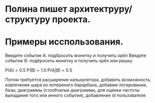 # Полина пишет архитектруру/структуру проекта. 


# Примеры исспользования.
Введите событие A: подбросить монетку и получить орёл
Введите событие B: подбросить монетку и получить орёл или решку

P(A) = 0.5
P(B) = 1.0
P(A|B) = 0.5

Потом требуется расширение калькулятора, добавить возможность извлечение шара из лотереного барарбана, добавим логирование, базы, диаграммы (столбчатые диаграммы, для оценки частоты выпадания того или инного события), добавление id пользователя 

